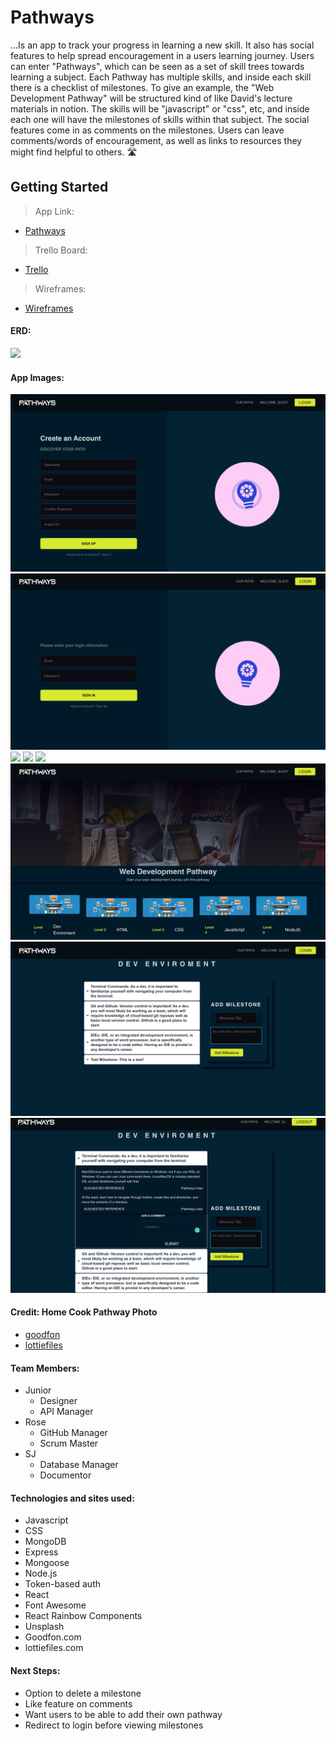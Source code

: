 # Pathways

...Is an app to track your progress in learning a new skill. It also has social features to help spread encouragement in a users learning journey. Users can enter "Pathways", which can be seen as a set of skill trees towards learning a subject. Each Pathway has multiple skills, and inside each skill there is a checklist of milestones. To give an example, the "Web Development Pathway" will be structured kind of like David's lecture materials in notion. The skills will be "javascript" or "css", etc, and inside each one will have the milestones of skills within that subject. The social features come in as comments on the milestones. Users can leave comments/words of encouragement, as well as links to resources they might find helpful to others.  🛣️

## Getting Started

>App Link:
- [Pathways](https://learn-with-pathways.herokuapp.com/)

>Trello Board:
- [Trello](https://trello.com/b/7WLSQJsP/pathways-by-team-trifecta)

>Wireframes:
- [Wireframes](https://whimsical.com/pathways-NJhkun5pK8vKygZ3JdYaCY)

#### ERD:
![](images/Pathways-ERD.png)

#### App Images:
![](images/Create-User.png)
![](images/Login-Page.png)
![](images/Landing-Page.png)
![](images/How-it-works.png)
![](images/Pathways.png)
![](images/Skills-page.png)
![](images/Milestone-page.png)
![](images/Milestone-details.png)


#### Credit: Home Cook Pathway Photo 
- [goodfon](https://img2.goodfon.com/wallpaper/nbig/1/17/povar-produkty-pasta-gotovka.jpg)
- [lottiefiles](https://lottiefiles.com/61425-light-learning)
  
#### Team Members:
- Junior
  * Designer
  * API Manager
- Rose
  * GitHub Manager
  * Scrum Master
- SJ
  * Database Manager
  * Documentor

#### Technologies and sites used:
- Javascript
- CSS
- MongoDB
- Express
- Mongoose
- Node.js
- Token-based auth
- React
- Font Awesome
- React Rainbow Components
- Unsplash
- Goodfon.com
- lottiefiles.com

#### Next Steps:
- Option to delete a milestone
- Like feature on comments
- Want users to be able to add their own pathway
- Redirect to login before viewing milestones






